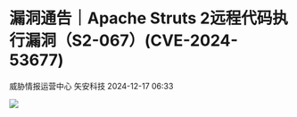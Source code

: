 #  漏洞通告｜Apache Struts 2远程代码执行漏洞（S2-067）(CVE-2024-53677)   
威胁情报运营中心  矢安科技   2024-12-17 06:33  
  
![](https://mmbiz.qpic.cn/mmbiz_png/U9q5QO5nvTQKxZHztmCia6AQ7IGnXYuIR1LHnriccmTq9LpO0ia7hic8heeKvDD91rviclWJfQL6yfmbFicRBPh3Bl7Q/640?wx_fmt=png&from=appmsg "")  
  
